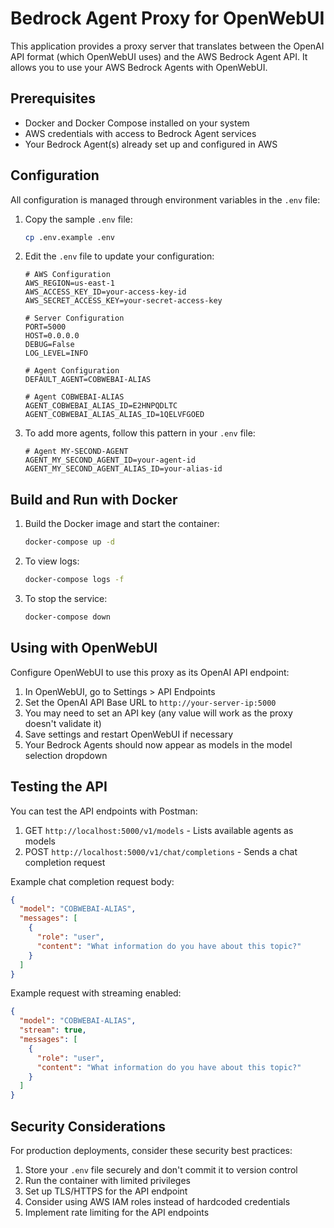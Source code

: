 # Bedrock Agent Proxy for OpenWebUI

This application provides a proxy server that translates between the OpenAI API format (which OpenWebUI uses) and the AWS Bedrock Agent API. It allows you to use your AWS Bedrock Agents with OpenWebUI.

## Prerequisites

- Docker and Docker Compose installed on your system
- AWS credentials with access to Bedrock Agent services
- Your Bedrock Agent(s) already set up and configured in AWS

## Configuration

All configuration is managed through environment variables in the `.env` file:

1. Copy the sample `.env` file:
   ```bash
   cp .env.example .env
   ```

2. Edit the `.env` file to update your configuration:
   ```
   # AWS Configuration
   AWS_REGION=us-east-1
   AWS_ACCESS_KEY_ID=your-access-key-id
   AWS_SECRET_ACCESS_KEY=your-secret-access-key
   
   # Server Configuration
   PORT=5000
   HOST=0.0.0.0
   DEBUG=False
   LOG_LEVEL=INFO
   
   # Agent Configuration
   DEFAULT_AGENT=COBWEBAI-ALIAS
   
   # Agent COBWEBAI-ALIAS
   AGENT_COBWEBAI_ALIAS_ID=E2HNPQDLTC
   AGENT_COBWEBAI_ALIAS_ALIAS_ID=1QELVFGOED
   ```

3. To add more agents, follow this pattern in your `.env` file:
   ```
   # Agent MY-SECOND-AGENT
   AGENT_MY_SECOND_AGENT_ID=your-agent-id
   AGENT_MY_SECOND_AGENT_ALIAS_ID=your-alias-id
   ```

## Build and Run with Docker

1. Build the Docker image and start the container:
   ```bash
   docker-compose up -d
   ```

2. To view logs:
   ```bash
   docker-compose logs -f
   ```

3. To stop the service:
   ```bash
   docker-compose down
   ```

## Using with OpenWebUI

Configure OpenWebUI to use this proxy as its OpenAI API endpoint:

1. In OpenWebUI, go to Settings > API Endpoints
2. Set the OpenAI API Base URL to `http://your-server-ip:5000`
3. You may need to set an API key (any value will work as the proxy doesn't validate it)
4. Save settings and restart OpenWebUI if necessary
5. Your Bedrock Agents should now appear as models in the model selection dropdown

## Testing the API

You can test the API endpoints with Postman:

1. GET `http://localhost:5000/v1/models` - Lists available agents as models
2. POST `http://localhost:5000/v1/chat/completions` - Sends a chat completion request

Example chat completion request body:
```json
{
  "model": "COBWEBAI-ALIAS",
  "messages": [
    {
      "role": "user",
      "content": "What information do you have about this topic?"
    }
  ]
}
```

Example request with streaming enabled:
```json
{
  "model": "COBWEBAI-ALIAS",
  "stream": true,
  "messages": [
    {
      "role": "user",
      "content": "What information do you have about this topic?"
    }
  ]
}
```

## Security Considerations

For production deployments, consider these security best practices:

1. Store your `.env` file securely and don't commit it to version control
2. Run the container with limited privileges
3. Set up TLS/HTTPS for the API endpoint
4. Consider using AWS IAM roles instead of hardcoded credentials
5. Implement rate limiting for the API endpoints